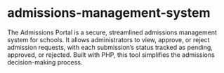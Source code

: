 # admissions-management-system
The Admissions Portal is a secure, streamlined admissions management system for schools. It allows administrators to view, approve, or reject admission requests, with each submission’s status tracked as pending, approved, or rejected. Built with PHP, this tool simplifies the admissions decision-making process.
